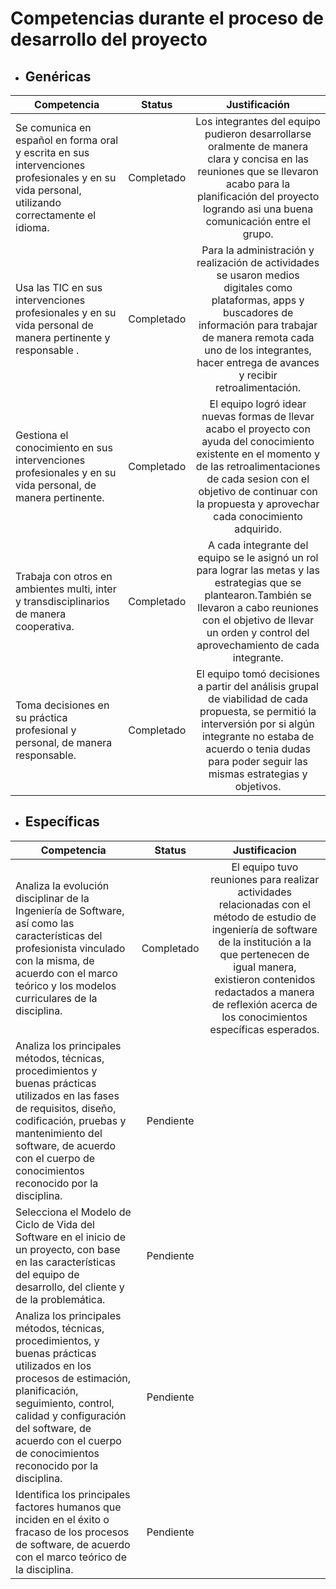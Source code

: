 # Competencias durante el proceso de desarrollo del proyecto


* ## Genéricas

| Competencia       | Status         |  Justificación   |
| ------------- |:-------------:| :--------:|
| Se comunica en español en forma oral y escrita en sus intervenciones profesionales y en su vida personal, utilizando correctamente el idioma. | Completado | Los integrantes del equipo pudieron desarrollarse oralmente de manera clara y concisa en las reuniones que se llevaron acabo para la planificación del proyecto logrando asi una buena comunicación entre el grupo.
| Usa las TIC en sus intervenciones profesionales y en su vida personal de manera pertinente y responsable .| Completado | Para la administración y realización de actividades se usaron medios digitales como plataformas, apps y buscadores de información para trabajar de manera remota cada uno de los integrantes, hacer entrega de avances y recibir retroalimentación.
| Gestiona el conocimiento en sus intervenciones profesionales y en su vida personal, de manera pertinente. | Completado | El equipo logró idear nuevas formas de llevar acabo el proyecto con ayuda del conocimiento existente en el momento y de las retroalimentaciones de cada sesion con el objetivo de continuar con la propuesta y aprovechar cada conocimiento adquirido.
| Trabaja con otros en ambientes multi, inter y transdisciplinarios de manera cooperativa.                 | Completado | A cada integrante del equipo se le asignó un rol para lograr  las metas y las estrategias que se plantearon.También se llevaron a cabo reuniones con el objetivo de llevar un orden y control del aprovechamiento de cada integrante.
| Toma decisiones en su práctica profesional y personal, de manera responsable.                            | Completado | El equipo tomó decisiones a partir del análisis grupal de viabilidad de cada propuesta, se permitió la interversión por si algún integrante no estaba de acuerdo o tenia dudas para poder seguir las mismas estrategias y objetivos.

* ## Específicas

| Competencia       | Status         |  Justificacion   |
| ------------- |:-------------:| :--------:|
| Analiza la evolución disciplinar de la Ingeniería de Software, así como las características del profesionista vinculado con la misma, de acuerdo con el marco teórico y los modelos curriculares de la disciplina. | Completado | El equipo tuvo reuniones para realizar actividades relacionadas con el método de estudio de ingeniería de software de la institución a la que pertenecen de igual manera, existieron contenidos redactados a manera de reflexión acerca de los conocimientos específicas esperados. 
| Analiza los principales métodos, técnicas, procedimientos y buenas prácticas utilizados en las fases de requisitos, diseño, codificación, pruebas y mantenimiento del software, de acuerdo con el cuerpo de conocimientos reconocido por la disciplina. | Pendiente |
| Selecciona el Modelo de Ciclo de Vida del Software en el inicio de un proyecto, con base en las características del equipo de desarrollo, del cliente y de la problemática. | Pendiente |
| Analiza los principales métodos, técnicas, procedimientos, y buenas prácticas utilizados en los procesos de estimación, planificación, seguimiento, control, calidad y configuración del software, de acuerdo con el cuerpo de conocimientos reconocido por la disciplina. | Pendiente |
| Identifica los principales factores humanos que inciden en el éxito o fracaso de los procesos de software, de acuerdo con el marco teórico de la disciplina. | Pendiente | 
